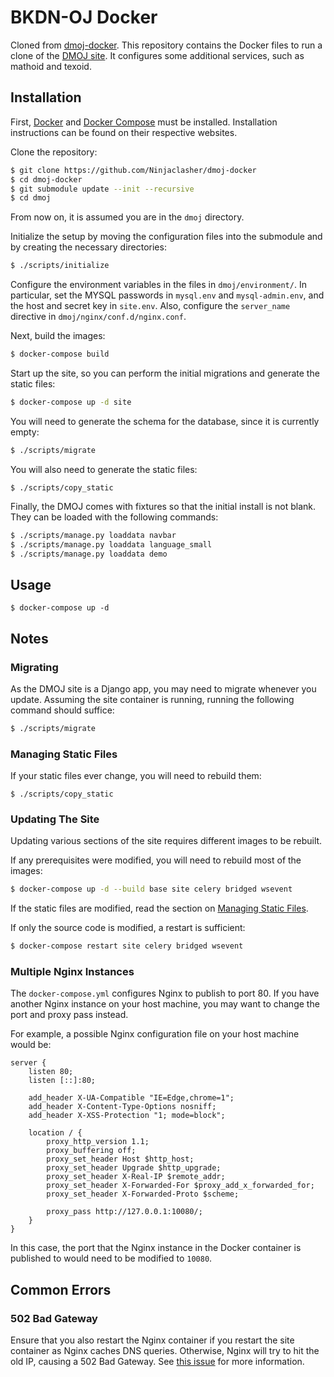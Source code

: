 BKDN-OJ Docker
=====

Cloned from [dmoj-docker](https://github.com/Ninjaclasher/dmoj-docker). 
This repository contains the Docker files to run a clone of the [DMOJ site](https://github.com/DMOJ/online-judge). It configures some additional services, such as mathoid and texoid.

## Installation

First, [Docker](https://www.docker.com/) and [Docker Compose](https://docs.docker.com/compose/) must be installed. Installation instructions can be found on their respective websites.

Clone the repository:
```sh
$ git clone https://github.com/Ninjaclasher/dmoj-docker
$ cd dmoj-docker
$ git submodule update --init --recursive
$ cd dmoj
```
From now on, it is assumed you are in the `dmoj` directory.

Initialize the setup by moving the configuration files into the submodule and by creating the necessary directories:
```sh
$ ./scripts/initialize
```

Configure the environment variables in the files in `dmoj/environment/`. In particular, set the MYSQL passwords in `mysql.env` and `mysql-admin.env`, and the host and secret key in `site.env`. Also, configure the `server_name` directive in `dmoj/nginx/conf.d/nginx.conf`.

Next, build the images:
```sh
$ docker-compose build
```

Start up the site, so you can perform the initial migrations and generate the static files:
```sh
$ docker-compose up -d site
```

You will need to generate the schema for the database, since it is currently empty:
```sh
$ ./scripts/migrate
```

You will also need to generate the static files:
```
$ ./scripts/copy_static
```

Finally, the DMOJ comes with fixtures so that the initial install is not blank. They can be loaded with the following commands:
```sh
$ ./scripts/manage.py loaddata navbar
$ ./scripts/manage.py loaddata language_small
$ ./scripts/manage.py loaddata demo
```

## Usage
```
$ docker-compose up -d
```

## Notes

### Migrating
As the DMOJ site is a Django app, you may need to migrate whenever you update. Assuming the site container is running, running the following command should suffice:
```sh
$ ./scripts/migrate
```

### Managing Static Files
If your static files ever change, you will need to rebuild them:
```
$ ./scripts/copy_static
```

### Updating The Site
Updating various sections of the site requires different images to be rebuilt.

If any prerequisites were modified, you will need to rebuild most of the images:
```sh
$ docker-compose up -d --build base site celery bridged wsevent
```
If the static files are modified, read the section on [Managing Static Files](#managing-static-files).

If only the source code is modified, a restart is sufficient:
```sh
$ docker-compose restart site celery bridged wsevent
```

### Multiple Nginx Instances

The `docker-compose.yml` configures Nginx to publish to port 80. If you have another Nginx instance on your host machine, you may want to change the port and proxy pass instead.

For example, a possible Nginx configuration file on your host machine would be:
```
server {
    listen 80;
    listen [::]:80;

    add_header X-UA-Compatible "IE=Edge,chrome=1";
    add_header X-Content-Type-Options nosniff;
    add_header X-XSS-Protection "1; mode=block";

    location / {
        proxy_http_version 1.1;
        proxy_buffering off;
        proxy_set_header Host $http_host;
        proxy_set_header Upgrade $http_upgrade;
        proxy_set_header X-Real-IP $remote_addr;
        proxy_set_header X-Forwarded-For $proxy_add_x_forwarded_for;
        proxy_set_header X-Forwarded-Proto $scheme;

        proxy_pass http://127.0.0.1:10080/;
    }
}
```

In this case, the port that the Nginx instance in the Docker container is published to would need to be modified to `10080`.

## Common Errors
### 502 Bad Gateway
Ensure that you also restart the Nginx container if you restart the site container as Nginx caches DNS queries. Otherwise, Nginx will try to hit the old IP, causing a 502 Bad Gateway. See [this issue](https://github.com/docker/compose/issues/3314) for more information.
